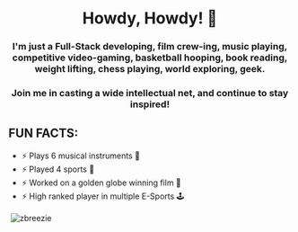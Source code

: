 <h1 align="center">Howdy, Howdy! 🤠</h1>
<h3 align="center">I'm just a Full-Stack developing, film crew-ing, music playing, competitive video-gaming, basketball hooping, book reading, weight lifting, chess playing, world exploring, geek.</h3>

<h3 align="center"> Join me in casting a wide intellectual net, and continue to stay inspired!</h3>

## FUN FACTS:
* ⚡ Plays 6 musical instruments 🎸
* ⚡ Played 4 sports 🏀
* ⚡ Worked on a golden globe winning film 🎥
* ⚡ High ranked player in multiple E-Sports 🕹️

<p align="left">
</p>

<p>&nbsp;<img align="center" src="https://github-readme-stats.vercel.app/api?username=zbreezie&show_icons=true&locale=en&theme=highcontrast" alt="zbreezie" /></p>
